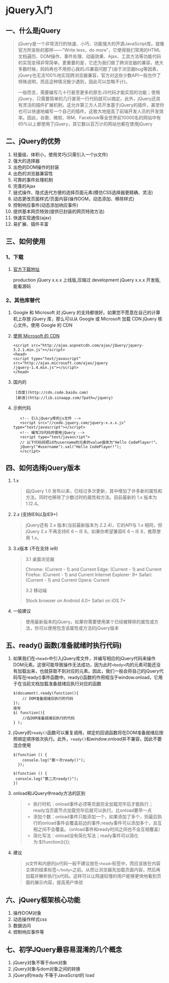 # jQuery入门

## 一、什么是jQuery

> jQuery是一个非常流行的快速、小巧、功能强大的开源JavaScript库。就像官方所宣称的那样——"Write less，do more"，它使得我们常用的HTML文档遍历、DOM操作、事件处理、动画效果、Ajax、工具方法等功能代码的实现变得非常简单。更重要的是，它还为我们做了跨浏览器的兼容。绝大多数时候，妈妈再也不用担心我的JS兼容问题了(由于浏览器bug等因素，jQuery也无法100%地实现跨浏览器兼容，官方对这些少数API一般也作了特殊说明，而且这种情况极少遇到，因此可以忽略不计)。
>
> 一般而言，需要编写几十行甚至更多的原生JS代码才能实现的功能；使用jQuery，只需要简单的几行甚至一行代码就可以搞定。此外，jQuery还具有灵活的插件扩展机制，这允许第三方人员开发基于jQuery的插件，甚至你也可以快速地编写一个自己的插件。这极大地提高了前端开发人员的开发效率。因此，谷歌、微软、IBM、Facebook等全世界前10000名的网站中有65%以上都使用了jQuery，其它数以百万计的网站也都在使用jQuery

## 二、jQuery的优势

1. 轻量级、体积小，使用灵巧(只需引入一个js文件)
2. 强大的选择器
3. 出色的DOM操作的封装
4. 出色的浏览器兼容性
5. 可靠的事件处理机制
6. 完善的Ajax
7. 链式操作、隐式迭代方便的选择页面元素(模仿CSS选择器更精确、灵活)
8. 动态更改页面样式/页面内容(操作DOM，动态添加、移除样式)
9. 控制响应事件(动态添加响应事件)
10. 提供基本网页特效(提供已封装的网页特效方法)
11. 快速实现通信(ajax)
12. 易扩展、插件丰富

## 三、如何使用

### 1、下载

1. [官方下载地址](http://jquery.com/download/)

   production jQuery x.x.x 上线版,压缩过
   development jQuery x.x.x 开发版,能看源码

### 2、其他库替代

1. Google 和 Microsoft 对 jQuery 的支持都很好。如果您不愿意在自己的计算机上存放 jQuery 库，那么可以从 Google 或 Microsoft 加载 CDN jQuery 核心文件。使用 Google 的 CDN

2. [使用 Microsoft 的 CDN](https://docs.microsoft.com/en-us/aspnet/ajax/cdn/overview#jQuery_Releases_on_the_CDN_0)

   ```
   <script src="http://ajax.aspnetcdn.com/ajax/jQuery/jquery-3.2.1.min.js"></script>
   <head>
   <script type="text/javascript" src="http://ajax.microsoft.com/ajax/jquery
   /jquery-1.4.min.js"></script>
   </head>
   ```

3. 国内的

   ```
    [百度](http://cdn.code.baidu.com)
    [新浪](http://lib.sinaapp.com/?path=/jquery)
   ```

4. 示例代码

   ```
      <!-- 引入jQuery库的js文件 -->
      <script src="//code.jquery.com/jquery-x.x.x.js" type="text/javascript"></script>
      <!-- 编写JS代码并使用jQuery -->
      <script type="text/javascript">
      // 以下代码将把id为username的元素的value值改为"Hello CodePlayer!"。
      jQuery("#username").val("Hello CodePlayer!");
      </script>
   ```

## 四、如何选择jQuery版本

1. 1.x

   > 自jQuery 1.0 发布以来，已经过多次更新，其中增加了许多新的属性和方法，同时也移除了少数过时的属性和方法。目前最新的 1.x 版本为 1.12.4。

2. 2.x (支持IE9以及IE9+)

   > jQuery还有 2.x 版本(当前最新版本为 2.2.4)，它的API与 1.x 相同，但jQuery 2.x 不再支持IE 6 ~ IE 8。如果你希望兼容IE 6 ~ IE 8，推荐使用 1.x。

3. 3.x版本  (不在支持 ie9)

   > 3.1 桌面浏览器
   >
   > Chrome: (Current - 1) and Current
   > Edge: (Current - 1) and Current
   > Firefox: (Current - 1) and Current
   > Internet Explorer: 9+
   > Safari: (Current - 1) and Current
   > Opera: Current
   >
   > 3.2 移动端
   >
   > Stock browser on Android 4.0+
   > Safari on iOS 7+
   >

4. 一般建议

   > 使用最新版本的jQuery。如果你需要使用某个已经被移除的属性或方法，你可以使用包含该属性或方法的jQuery版本

## 五、ready() 函数(准备就绪时执行代码)

1. 如果我们在`<head>`中引入jQuery库文件，并编写相应的jQuery代码来操作DOM元素。这很可能导致操作无法成功，因为此时`<body>`内的元素可能还没有加载出来，也就获取不到对应的元素。因此，我们一般会将自己的jQuery代码写在ready()事件函数中。ready()函数的作用相当于window.onload，它用于在当前文档加载准备就绪后执行对应的函数

   ```
   $(document).ready(function(){
       // DOM准备就绪后执行的代码
   });
   简写
   $( function(){
       //在DOM准备就绪后执行的代码
   } );
   ```

2. jQuery的`ready()`函数可以重复调用，绑定的回调函数将在DOM准备就绪后按照绑定顺序依次执行。此外，`ready()`和*window.onload*并不兼容，因此不要混合使用

   ```
   $(function () {
       console.log("第一次ready()");
     });
     
   $(function () {
   	console.log("第二次ready()");
   })
   ```

3. onload和JQuery中ready方法的区别

   > - 执行时机：onload事件必须等页面完全加载完毕后才能执行；ready当页面节点加载完毕后就可以执行。比onload要早一点
   > - 添加个数：onload事件只能添加一个，如果添加了多个，则最后执行的onload事件会覆盖前边的事件;ready事件可以添加多个，且互相之间不会覆盖。（onload事件和ready时间之间也不会互相覆盖）
   > - 简化写法：onload没有简化写法；ready事件可以简化为:$(function(){});

4. 建议

   > js文件和内嵌的js代码一般不建议放在`<head>`标签中，而应该放在内容主体的结束标签`</body>`之前。从而让浏览器先加载页面内容，然后再加载并解析执行js代码。这样可以让网速较慢的用户能够更快地看到页面的展示内容，提高用户体验

## 六、jQuery框架核心功能

1. 操作DOM对象
2. 动态操作样式css
3. 数据访问
4. 控制响应事件等

## 七、初学JQuery最容易混淆的几个概念

1. jQuery对象不等于dom对象
2. jQuery对象与dom对象之间的转换
3. jQuery的ready 不等于JavaScript的 load